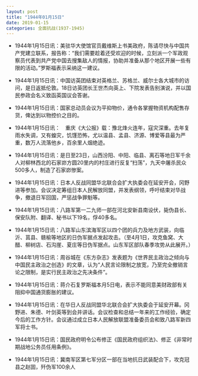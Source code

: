 ```yaml
---
layout: post
title: "1944年01月15日"
date: 2019-01-15
categories: 全面抗战(1937-1945)
---
```


<meta name="referrer" content="no-referrer" />

- 1944年1月15日讯：美驻华大使馆官员戴维斯上书美政府，陈请尽快与中国共产党建立联系，报告称：“我们需要趁着还受欢迎的时候，立刻派一个军政观察员代表到共产党中国去搜集敌人的情报，协助并准备从那个地区开展一些有限的活动。”罗斯福表示采纳这一建议。 

- 1944年1月15日讯：中国访英团结束对英格兰、苏格兰、威尔士各大城市的访问，是日返抵伦敦。18日访英团长王世杰向英上、下院发表告别演说，并以国民参政会名义致函英国议会答谢。 

- 1944年1月15日讯：国家总动员会议为平抑物价，通令各掌握物资机构配售存货，俾达到以物控价之目的。 

- 1944年1月15日讯：　重庆《大公报》载：豫北烽火连年，寇灾深重。去年复雨水失调，又有蝗灾，饥馑恐怖，尤以温县、孟县、济源、博爱等县最为严重，数万人流落他乡，百余里人烟绝迹。 

- 1944年1月15日讯：是日至23日，山西汾阳、中阳、临县、离石等地日军千余人对柳林西北的石家峁方圆20里内的村庄进行反复“扫荡”，九天中屠杀民众500多人，制造了石家峁惨案。 

- 1944年1月15日讯：日本人反战同盟华北联合会扩大执委会在延安开会，冈野进等参加。会议决定筹组日本人民解放同盟，并发表纲领，呼吁结束对华战争，撤退日军回国，严惩战争罪魁等。 

- 1944年1月15日讯：八路军第一二九师一部在河北安新县南设伏，毙伪县长、保安队附、翻译、秘书以下19名，俘40多名。 

- 1944年1月15日讯：八路军山东滨海军区以四个团的兵力及地方武装，向临沂、莒县、赣榆等地区的日伪军据点发起攻击。（至4月1日，攻克鱼窝、大醋、柳树店、石沟崖、夏庄等日伪军据点。山东军区部队春季攻势从此展开。） 

- 1944年1月15日讯：周谷城在《东方杂志》发表题为《世界民主政治之倾向与中国民主政治之创造》的文章，认为“人民言论限制之放宽，乃至完全撤销言论之限制，是实行民主政治之先决条件”。 

- 1944年1月15日讯：蒋介石复罗斯福本月5日电，表示不能同意美财政部有关阻抑中国通货膨胀的建议。 

- 1944年1月15日讯：在华日人反战同盟华北联合会扩大执委会于延安开幕。冈野进、朱德、叶剑英等到会并讲话。会议检查和总结一年来的工作经验，确定今后的工作方针。会议通过成立日本人民解放联盟准备委员会和致八路军新四军将士书。 

- 1944年1月15日讯：国民政府明令公布修正《国民政府组织法》、修正《非常时期战地公务员任用条例》。 

- 1944年1月15日讯：冀南军区第七军分区一部在当地抗日武装配合下，攻克冠县之赵固，歼伪军100余人 

